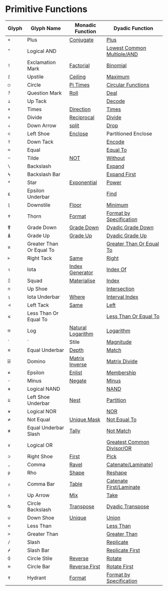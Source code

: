 <h1 class="heading"><span class="name">Primitive Functions</span></h1>

|Glyph|Glyph Name|Monadic Function|Dyadic Function|
|---|---|---|---|
|`+`|Plus|[Conjugate](conjugate.md)|[Plus](plus.md)|
|`^`|Logical AND|&nbsp;|[Lowest Common Multiple/AND](lowest-common-multiple-and.md)|
|`!`|Exclamation Mark|[Factorial](factorial.md)|[Binomial](binomial.md)|
|`⌈`|Upstile|[Ceiling](ceiling.md)|[Maximum](maximum.md)|
|`○`|Circle|[Pi Times](pi-times.md)|[Circular Functions](circular-functions.md)|
|`?`|Question Mark|[Roll](roll.md)|[Deal](deal.md)|
|`⊥`|Up Tack|&nbsp;|[Decode](decode.md)|
|`×`|Times|[Direction](direction.md)|[Times](times.md)|
|`÷`|Divide|[Reciprocal](reciprocal.md)|[Divide](divide.md)|
|`↓`|Down Arrow|[split](split.md)|[Drop](drop.md)|
|`⊂`|Left Shoe|[Enclose](enclose.md)|Partitioned Enclose|
|`⊤`|Down Tack|&nbsp;|[Encode](encode.md)|
|`=`|Equal|&nbsp;|[Equal To](equal-to.md)|
|`~`|Tilde|[NOT](not.md)|[Without](without.md)|
|`\`|Backslash|&nbsp;|[Expand](expand.md)|
|`⍀`|Backslash Bar|&nbsp;|[Expand First](expand-first.md)|
|`*`|Star|[Exponential](exponential.md)|[Power](power.md)|
|`⍷`|Epsilon Underbar|&nbsp;|[Find](find.md)|
|`⌊`|Downstile|[Floor](floor.md)|[Minimum](minimum.md)|
|`⍕`|Thorn|[Format](format.md)|[Format by Specification](format-by-specification.md)|
|`⍒`|Grade Down|[Grade Down](grade-down.md)|[Dyadic Grade Down](dyadic-grade-down.md)|
|`⍋`|Grade Up|[Grade Up](grade-up.md)|[Dyadic Grade Up](dyadic-grade-up.md)|
|`≥`|Greater Than Or Equal To|&nbsp;|[Greater Than Or Equal To](greater-than-or-equal-to.md)|
|`⊢`|Right Tack|[Same](same.md)|[Right](right.md)|
|`⍳`|Iota|[Index Generator](index-generator.md)|[Index Of](index-of.md)|
|`⌷`|Squad|[Materialise](materialise.md)|[Index](index.md)|
|`∩`|Up Shoe|&nbsp;|[Intersection](intersection.md)|
|`⍸`|Iota Underbar|[Where](where.md)|[Interval Index](interval-index.md)|
|`⊣`|Left Tack|[Same](same.md)|[Left](left.md)|
|`≤`|Less Than Or Equal To|&nbsp;|[Less Than Or Equal To](less-than-or-equal-to.md)|
|`⍟`|Log|[Natural Logarithm](natural-logarithm.md)|[Logarithm](logarithm.md)|
|`|`|Stile|[Magnitude](magnitude.md)|[Residue](residue.md)|
|`≡`|Equal Underbar|[Depth](depth.md)|[Match](match.md)|
|`⌹`|Domino|[Matrix Inverse](matrix-inverse.md)|[Matrix Divide](matrix-divide.md)|
|`∊`|Epsilon|[Enlist](enlist.md)|[Membership](membership.md)|
|`-`|Minus|[Negate](negate.md)|[Minus](minus.md)|
|`⍲`|Logical NAND|&nbsp;|[NAND](nand.md)|
|`⊆`|Left Shoe Underbar|[Nest](nest.md)|[Partition](partition)|
|`⍱`|Logical NOR|&nbsp;|[NOR](nor.md)|
|`≠`|Not Equal|[Unique Mask](unique-mask.md)|[Not Equal To](not-equal-to.md)|
|`≢`|Equal Underbar Slash|[Tally](tally.md)|[Not Match](not-match.md)|
|`∨`|Logical OR|&nbsp;|[Greatest Common Divisor/OR](greatest-common-divisor-or.md)|
|`⊃`|Right Shoe|[First](first.md)|[Pick](pick.md)|
|`,`|Comma|[Ravel](ravel.md)|[Catenate/Laminate](catenate-laminate.md)]
|`⍴`|Rho|[Shape](shape.md)|[Reshape](reshape.md)|
|`⍪`|Comma Bar|[Table](table.md)|[Catenate First/Laminate](catenate-first.md)|
|`↑`|Up Arrow|[Mix](mix.md)|[Take](take.md)|
|`⍉`|Circle Backslash|[Transpose](transpose.md)|[Dyadic Transpose](dyadic-transpose.md)|
|`∪`|Down Shoe|[Unique](unique.md)|[Union](union.md)|
|`<`|Less Than|&nbsp;|[Less Than](less-than.md)
|`>`|Greater Than|&nbsp;|[Greater Than](greater-than.md)
|`/`|Slash|&nbsp;|[Replicate](replicate.md)
|`⌿`|Slash Bar|&nbsp;|[Replicate First](replicate-first.md)
|`⌽`|Circle Stile|[Reverse](reverse.md)|[Rotate](rotate.md)
|`⊖`|Circle Bar|[Reverse First](reverse-first.md)|[Rotate First](rotate-first.md)
|`⍕`|Hydrant|[Format](format.md)|[Format by Specification](format-by-specification.md)